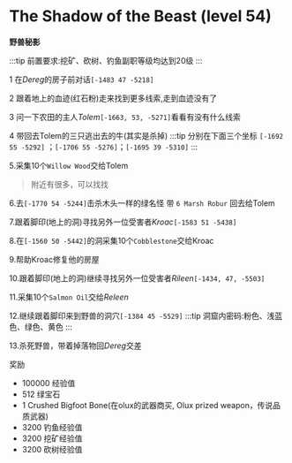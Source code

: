 # The Shadow of the Beast (level 54)
**野兽秘影**

:::tip
前置要求:挖矿、砍树、钓鱼副职等级均达到20级
:::

1 在*Dereg*的房子前对话`[-1483 47 -5218]`

2  跟着地上的血迹(红石粉)走来找到更多线索,走到血迹没有了

3 问一下农田的主人*Tolem*`[-1663, 53, -5271]`看看有没有什么线索

4 带回去Tolem的三只逃出去的牛(其实是杀掉)
:::tip
分别在下面三个坐标
`[-1692 55 -5292]` ；`[-1706 55 -5276]`；`[-1695 39 -5310]`
:::

5.采集10个`Willow Wood`交给Tolem
>附近有很多，可以找找

6.去`[-1770 54 -5244]`击杀木头一样的绿名怪 带 `6 Marsh Robur` 回去给Tolem

7.跟着脚印(地上的洞)寻找另外一位受害者*Kroac*`[-1583 51 -5438]`

8.在`[-1560 50 -5442]`的洞采集10个`Cobblestone`交给Kroac

9.帮助Kroac修复他的房屋

10.跟着脚印(地上的洞)继续寻找另外一位受害者*Rileen*`[-1434, 47, -5503]`

11.采集10个`Salmon Oil`交给*Releen*

12.继续跟着脚印来到野兽的洞穴`[-1384 45 -5529]`
:::tip
洞窟内密码:粉色、浅蓝色、绿色、黄色
:::

13.杀死野兽，带着掉落物回*Dereg*交差

奖励
+ 100000 经验值
+ 512 绿宝石
+ 1 Crushed Bigfoot Bone(在olux的武器商买, Olux prized weapon，传说品质武器)
+ 3200 钓鱼经验值
+ 3200 挖矿经验值
+ 3200 砍树经验值